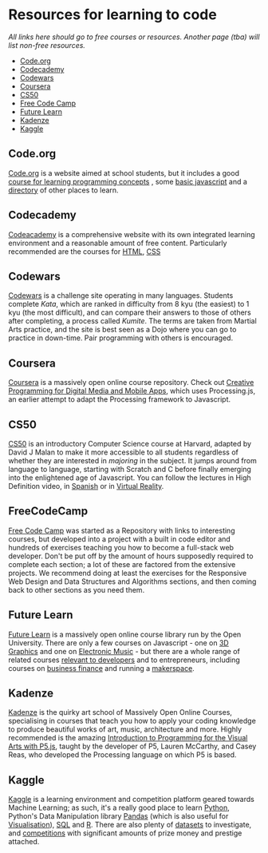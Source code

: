 # Resources for learning to code

_All links here should go to free courses or resources. Another page \(tba\) will list non-free resources._

* [Code.org](resources-for-learning-code.md#Code.org)
* [Codecademy](resources-for-learning-code.md#Codecademy)
* [Codewars](resources-for-learning-code.md#Codewars)
* [Coursera](resources-for-learning-code.md#Coursera)
* [CS50](resources-for-learning-code.md#CS50)
* [Free Code Camp](resources-for-learning-code.md#FreeCodeCamp)
* [Future Learn](resources-for-learning-code.md#FutureLearn)
* [Kadenze](resources-for-learning-code.md#Kadenze)
* [Kaggle](resources-for-learning-code.md#Kaggle)

## Code.org

[Code.org](https://github.com/adaapp/digital-innovation/tree/ee4ba046daa25302766556829be15498601f0da8/guides/Code.org) is a website aimed at school students, but it includes a good [course for learning programming concepts](https://studio.code.org/s/express-2018) , some [basic javascript](https://code.org/student/middle-high) and a [directory](https://code.org/student/university) of other places to learn.

## Codecademy

[Codeacademy](https://www.codecademy.com/) is a comprehensive website with its own integrated learning environment and a reasonable amount of free content. Particularly recommended are the courses for [HTML](https://www.codecademy.com/learn/learn-html), [CSS](https://www.codecademy.com/learn/learn-css)

## Codewars

[Codewars](https://www.codewars.com) is a challenge site operating in many languages. Students complete _Kata_, which are ranked in difficulty from 8 kyu \(the easiest\) to 1 kyu \(the most difficult\), and can compare their answers to those of others after completing, a process called _Kumite_. The terms are taken from Martial Arts practice, and the site is best seen as a Dojo where you can go to practice in down-time. Pair programming with others is encouraged.

## Coursera

[Coursera](https://www.coursera.org) is a massively open online course repository. Check out [Creative Programming for Digital Media and Mobile Apps](https://www.coursera.org/learn/digitalmedia/), which uses Processing.js, an earlier attempt to adapt the Processing framework to Javascript.

## CS50

[CS50](http://cs50.tv/) is an introductory Computer Science course at Harvard, adapted by David J Malan to make it more accessible to all students regardless of whether they are interested in _majoring_ in the subject. It jumps around from language to language, starting with Scratch and C before finally emerging into the enlightened age of Javascript. You can follow the lectures in High Definition video, in [Spanish](https://www.youtube.com/watch?v=LDtN1mlvYx8&list=PLhQjrBD2T383bsZ9yG64-aPhg2M6FM0-O) or in [Virtual Reality](https://www.youtube.com/watch?v=0C8a6GBF8Bg).

## FreeCodeCamp

[Free Code Camp](https://learn.freecodecamp.org/) was started as a Repository with links to interesting courses, but developed into a project with a built in code editor and hundreds of exercises teaching you how to become a full-stack web developer. Don't be put off by the amount of hours supposedly required to complete each section; a lot of these are factored from the extensive projects. We recommend doing at least the exercises for the Responsive Web Design and Data Structures and Algorithms sections, and then coming back to other sections as you need them.

## Future Learn

[Future Learn](https://www.futurelearn.com) is a massively open online course library run by the Open University. There are only a few courses on Javascript - one on [3D Graphics](https://www.futurelearn.com/courses/3d-graphics-web-programmers) and one on [Electronic Music](https://www.futurelearn.com/courses/electronic-music-tools) - but there are a whole range of related courses [relevant to developers](https://www.futurelearn.com/career-advice/become-a-developer) and to entrepreneurs, including courses on [business finance](https://www.futurelearn.com/courses/finance-for-business-growth) and running a [makerspace](https://www.futurelearn.com/courses/build-a-makerspace).

## Kadenze

[Kadenze](https://www.kadenze.com/) is the quirky art school of Massively Open Online Courses, specialising in courses that teach you how to apply your coding knowledge to produce beautiful works of art, music, architecture and more. Highly recommended is the amazing [Introduction to Programming for the Visual Arts with P5.js](https://www.kadenze.com/courses/introduction-to-programming-for-the-visual-arts-with-p5-js), taught by the developer of P5, Lauren McCarthy, and Casey Reas, who developed the Processing language on which P5 is based.

## Kaggle

[Kaggle](https://www.kaggle.com/) is a learning environment and competition platform geared towards Machine Learning; as such, it's a really good place to learn [Python](https://www.kaggle.com/learn/python), Python's Data Manipulation library [Pandas](https://www.kaggle.com/learn/pandas) \(which is also useful for [Visualisation](https://www.kaggle.com/learn/data-visualisation)\), [SQL](https://www.kaggle.com/learn/sql) and [R](https://www.kaggle.com/learn/r). There are also plenty of [datasets](https://www.kaggle.com/datasets) to investigate, and [competitions](https://www.kaggle.com/competitions) with significant amounts of prize money and prestige attached.

